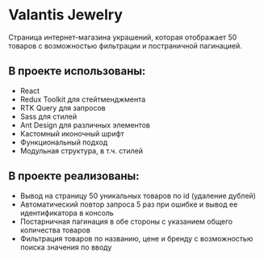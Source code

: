 # Valantis Jewelry

Страница интернет-магазина украшений, которая отображает 50 товаров с возможностью фильтрации и постраничной пагинацией.

## В проекте использованы:

- React
- Redux Toolkit для стейтменджмента
- RTK Query для запросов
- Sass для стилей
- Ant Design для различных элементов
- Кастомный иконочный шрифт
- Функциональный подход
- Модульная структура, в т.ч. стилей

## В проекте реализованы:

- Вывод на страницу 50 уникальных товаров по id (удаление дублей) 
- Автоматический повтор запроса 5 раз при ошибке и вывод ее идентификатора в консоль
- Постарничная пагинация в обе стороны с указанием общего количества товаров
- Фильтрация товаров по названию, цене и бренду с возможностью поиска значения по вводу




